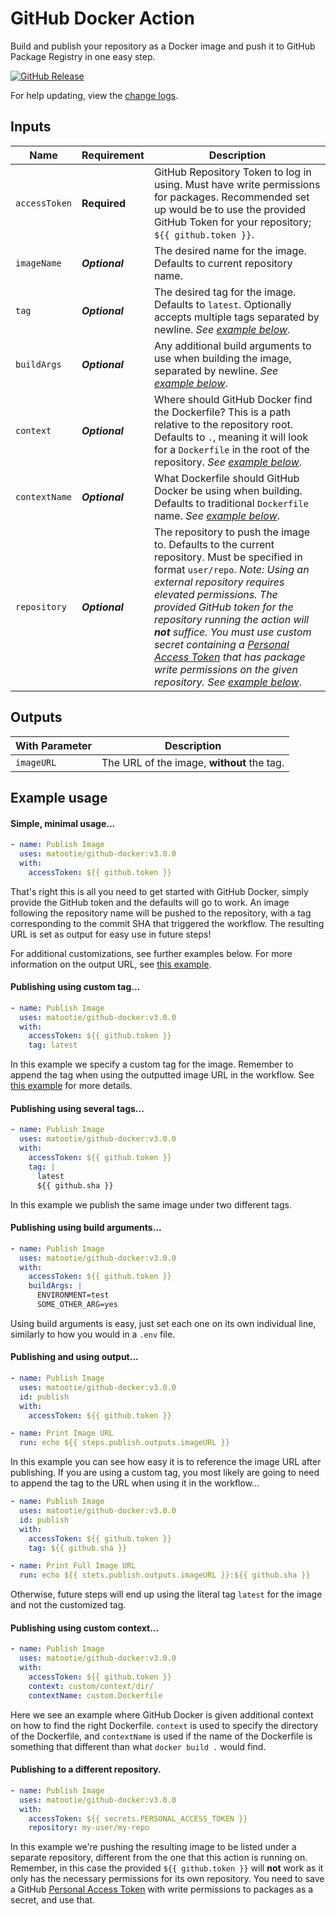 # GitHub Docker Action

Build and publish your repository as a Docker image and push it to GitHub Package Registry in one easy step.

[![GitHub Release](https://img.shields.io/github/v/release/matootie/github-docker)](https://github.com/matootie/github-docker/releases/latest)

For help updating, view the [change logs](https://github.com/matootie/github-docker/releases).

## Inputs

| Name                  | Requirement       | Description |
| --------------------- | ----------------- | ------------|
| `accessToken`        | **Required**       | GitHub Repository Token to log in using. Must have write permissions for packages. Recommended set up would be to use the provided GitHub Token for your repository; `${{ github.token }}`.
| `imageName`           | ***Optional***    | The desired name for the image. Defaults to current repository name.
| `tag`                 | ***Optional***    | The desired tag for the image. Defaults to `latest`. Optionally accepts multiple tags separated by newline. _See [example below](#publishing-using-several-tags)_.
| `buildArgs`           | ***Optional***    | Any additional build arguments to use when building the image, separated by newline. _See [example below](#publishing-using-build-arguments)_.
| `context`             | ***Optional***    | Where should GitHub Docker find the Dockerfile? This is a path relative to the repository root. Defaults to `.`, meaning it will look for a `Dockerfile` in the root of the repository. _See [example below](#publishing-using-custom-context)_.
| `contextName`         | ***Optional***    | What Dockerfile should GitHub Docker be using when building. Defaults to traditional `Dockerfile` name. _See [example below](#publishing-using-custom-context)_.
| `repository`          | ***Optional***    | The repository to push the image to. Defaults to the current repository. Must be specified in format `user/repo`. _Note: Using an external repository requires elevated permissions. The provided GitHub token for the repository running the action will **not** suffice. You must use custom secret containing a [Personal Access Token](https://help.github.com/en/github/authenticating-to-github/creating-a-personal-access-token-for-the-command-line) that has package write permissions on the given repository. See [example below](#publishing-to-a-different-repository)_.

## Outputs

| With Parameter        | Description                                |
| --------------------- | ------------------------------------------ |
| `imageURL`            | The URL of the image, **without** the tag. |

## Example usage

#### Simple, minimal usage...

```yaml
- name: Publish Image
  uses: matootie/github-docker:v3.0.0
  with:
    accessToken: ${{ github.token }}
```

That's right this is all you need to get started with GitHub Docker, simply provide the GitHub token and the defaults will go to work. An image following the repository name will be pushed to the repository, with a tag corresponding to the commit SHA that triggered the workflow. The resulting URL is set as output for easy use in future steps!

For additional customizations, see further examples below. For more information on the output URL, see [this example](#publishing-and-using-output).

#### Publishing using custom tag...

```yaml
- name: Publish Image
  uses: matootie/github-docker:v3.0.0
  with:
    accessToken: ${{ github.token }}
    tag: latest
```

In this example we specify a custom tag for the image. Remember to append the tag when using the outputted image URL in the workflow. See [this example](#publishing-and-using-output) for more details.

#### Publishing using several tags...

```yaml
- name: Publish Image
  uses: matootie/github-docker:v3.0.0
  with:
    accessToken: ${{ github.token }}
    tag: |
      latest
      ${{ github.sha }}
```

In this example we publish the same image under two different tags.

#### Publishing using build arguments...

```yaml
- name: Publish Image
  uses: matootie/github-docker:v3.0.0
  with:
    accessToken: ${{ github.token }}
    buildArgs: |
      ENVIRONMENT=test
      SOME_OTHER_ARG=yes
```

Using build arguments is easy, just set each one on its own individual line, similarly to how you would in a `.env` file.

#### Publishing and using output...

```yaml
- name: Publish Image
  uses: matootie/github-docker:v3.0.0
  id: publish
  with:
    accessToken: ${{ github.token }}

- name: Print Image URL
  run: echo ${{ steps.publish.outputs.imageURL }}    
```

In this example you can see how easy it is to reference the image URL after publishing. If you are using a custom tag, you most likely are going to need to append the tag to the URL when using it in the workflow...

```yaml
- name: Publish Image
  uses: matootie/github-docker:v3.0.0
  id: publish
  with:
    accessToken: ${{ github.token }}
    tag: ${{ github.sha }}

- name: Print Full Image URL
  run: echo ${{ stets.publish.outputs.imageURL }}:${{ github.sha }}
```

Otherwise, future steps will end up using the literal tag `latest` for the image and not the customized tag.

#### Publishing using custom context...

```yaml
- name: Publish Image
  uses: matootie/github-docker:v3.0.0
  with:
    accessToken: ${{ github.token }}  
    context: custom/context/dir/
    contextName: custom.Dockerfile
```

Here we see an example where GitHub Docker is given additional context on how to find the right Dockerfile. `context` is used to specify the directory of the Dockerfile, and `contextName` is used if the name of the Dockerfile is something that different than what `docker build .` would find.

#### Publishing to a different repository.

```yaml
- name: Publish Image
  uses: matootie/github-docker:v3.0.0
  with:
    accessToken: ${{ secrets.PERSONAL_ACCESS_TOKEN }}
    repository: my-user/my-repo
```

In this example we're pushing the resulting image to be listed under a separate repository, different from the one that this action is running on. Remember, in this case the provided `${{ github.token }}` will **not** work as it only has the necessary permissions for its own repository. You need to save a GitHub [Personal Access Token](https://help.github.com/en/github/authenticating-to-github/creating-a-personal-access-token-for-the-command-line) with write permissions to packages as a secret, and use that.
